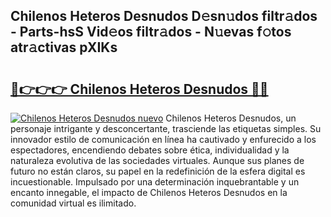 ## Chilenos Heteros Desnudos D𝚎sn𝚞dos filtr𝚊dos - Parts-hsS Vid𝚎os filtr𝚊dos - N𝚞evas f𝚘tos atr𝚊ctivas pXIKs

# <h2><a href="http://mb2ho0.tromn.icu/?c=Chilenos+Heteros+Desnudos">🔗👉👉👉 Chilenos Heteros Desnudos 🔗🔗</a></h2>

[![Chilenos Heteros Desnudos nuevo](https://i.imgur.com/pEAQMta.gif)](http://mb2ho0.tromn.icu/?c=Chilenos+Heteros+Desnudos)
Chilenos Heteros Desnudos, un personaje intrigante y desconcertante, trasciende las etiquetas simples. Su innovador estilo de comunicación en línea ha cautivado y enfurecido a los espectadores, encendiendo debates sobre ética, individualidad y la naturaleza evolutiva de las sociedades virtuales. Aunque sus planes de futuro no están claros, su papel en la redefinición de la esfera digital es incuestionable. Impulsado por una determinación inquebrantable y un encanto innegable, el impacto de Chilenos Heteros Desnudos en la comunidad virtual es ilimitado.

